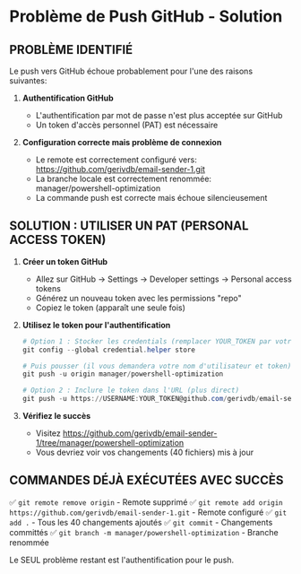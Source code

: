 # Problème de Push GitHub - Solution

## PROBLÈME IDENTIFIÉ

Le push vers GitHub échoue probablement pour l'une des raisons suivantes:

1. **Authentification GitHub**
   - L'authentification par mot de passe n'est plus acceptée sur GitHub
   - Un token d'accès personnel (PAT) est nécessaire

2. **Configuration correcte mais problème de connexion**
   - Le remote est correctement configuré vers: https://github.com/gerivdb/email-sender-1.git
   - La branche locale est correctement renommée: manager/powershell-optimization
   - La commande push est correcte mais échoue silencieusement

## SOLUTION : UTILISER UN PAT (PERSONAL ACCESS TOKEN)

1. **Créer un token GitHub**
   - Allez sur GitHub → Settings → Developer settings → Personal access tokens
   - Générez un nouveau token avec les permissions "repo"
   - Copiez le token (apparaît une seule fois)

2. **Utilisez le token pour l'authentification**
   ```powershell
   # Option 1 : Stocker les credentials (remplacer YOUR_TOKEN par votre token)
   git config --global credential.helper store
   
   # Puis pousser (il vous demandera votre nom d'utilisateur et token)
   git push -u origin manager/powershell-optimization
   
   # Option 2 : Inclure le token dans l'URL (plus direct)
   git push -u https://USERNAME:YOUR_TOKEN@github.com/gerivdb/email-sender-1.git manager/powershell-optimization:manager/powershell-optimization --force
   ```

3. **Vérifiez le succès**
   - Visitez https://github.com/gerivdb/email-sender-1/tree/manager/powershell-optimization
   - Vous devriez voir vos changements (40 fichiers) mis à jour

## COMMANDES DÉJÀ EXÉCUTÉES AVEC SUCCÈS

✅ `git remote remove origin` - Remote supprimé
✅ `git remote add origin https://github.com/gerivdb/email-sender-1.git` - Remote configuré
✅ `git add .` - Tous les 40 changements ajoutés
✅ `git commit` - Changements committés
✅ `git branch -m manager/powershell-optimization` - Branche renommée

Le SEUL problème restant est l'authentification pour le push.
